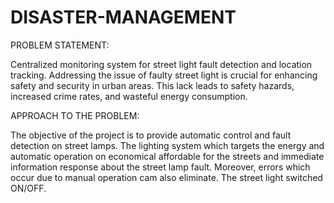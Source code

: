 # DISASTER-MANAGEMENT
PROBLEM STATEMENT:

Centralized monitoring system for street light fault detection and location tracking.
Addressing the issue of faulty street light is crucial for enhancing safety and security in urban
areas. This lack leads to safety hazards, increased crime rates, and wasteful energy
consumption.

APPROACH TO THE PROBLEM:

The objective of the project is to provide automatic control and fault
detection on street lamps. The lighting system which targets the energy and
automatic operation on economical affordable for the streets and immediate
information response about the street lamp fault. Moreover, errors which occur
due to manual operation cam also eliminate. The street light switched ON/OFF.
